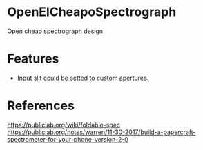 # OpenElCheapoSpectrograph
Open cheap spectrograph design

# Features
* Input slit could be setted to custom apertures.

# References
https://publiclab.org/wiki/foldable-spec
https://publiclab.org/notes/warren/11-30-2017/build-a-papercraft-spectrometer-for-your-phone-version-2-0
